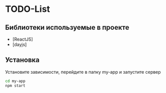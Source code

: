# TODO-List

## Библиотеки используемые в проекте

- [ReactJS]
- [dayjs]

## Установка

Установите зависимости, перейдите в папку my-app и запустите сервер

```sh
cd my-app
npm start
```

